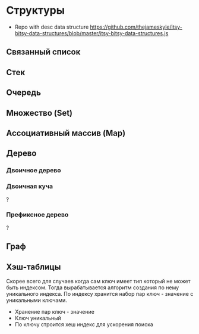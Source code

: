# Структуры
* Repo with desc data structure https://github.com/thejameskyle/itsy-bitsy-data-structures/blob/master/itsy-bitsy-data-structures.js

## Связанный список

## Стек

## Очередь

## Множество (Set)

## Ассоциативный массив (Map)

## Дерево

### Двоичное дерево

### Двоичная куча
?

### Префиксное дерево
?


## Граф

## Хэш-таблицы
Скорее всего для случаев когда сам ключ имеет тип который не может быть индексом. Тогда вырабатывается алгоритм создания по нему уникального индекса.
По индексу хранится набор пар ключ - значение с уникальными ключами.

* Хранение пар ключ - значение
* Ключ уникальный
* По ключу строится хеш индекс для ускорения поиска
